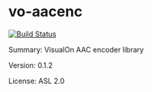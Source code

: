 #		vo-aacenc

[![Build Status](https://travis-ci.org/UnitedRPMs/vo-aacenc.svg?branch=master)](https://travis-ci.org/UnitedRPMs/vo-aacenc)
 
Summary:	VisualOn AAC encoder library
 
Version:	0.1.2
 
License:	ASL 2.0
 
